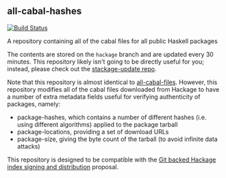 ## all-cabal-hashes

[![Build Status](https://travis-ci.org/commercialhaskell/all-cabal-hashes.svg)](https://travis-ci.org/commercialhaskell/all-cabal-hashes)

A repository containing all of the cabal files for all public Haskell packages

The contents are stored on the `hackage` branch and are updated every 30 minutes.
This repository likely isn't going to be directly useful for you;
instead, please check out the [stackage-update repo](https://github.com/fpco/stackage-update).

Note that this repository is almost identical to
[all-cabal-files](https://github.com/commercialhaskell/all-cabal-hashes).
However, this repository modifies all of the cabal files downloaded from
Hackage to have a number of extra metadata fields useful for verifying
authenticity of packages, namely:

* package-hashes, which contains a number of different hashes (i.e. using different algorithms) applied to the package tarball
* package-locations, providing a set of download URLs
* package-size, giving the byte count of the tarball (to avoid infinite data attacks)

This repository is designed to be compatible with the [Git backed Hackage index
signing and
distribution](https://github.com/commercialhaskell/commercialhaskell/wiki/Git-backed-Hackage-index-signing-and-distribution)
proposal.
